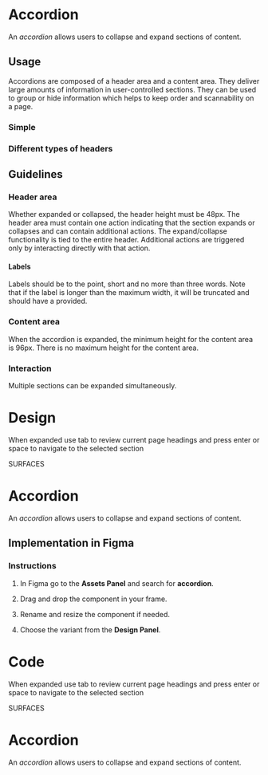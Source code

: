 # Accordion

An _accordion_ allows users to collapse and expand sections of content.

## Usage

Accordions are composed of a header area and a content area. They deliver large amounts of information in user-controlled sections. They can be used to group or hide information which helps to keep order and scannability on a page.

### Simple

### Different types of headers

  

## Guidelines

### Header area

Whether expanded or collapsed, the header height must be 48px. The header area must contain one action indicating that the section expands or collapses and can contain additional actions. The expand/collapse functionality is tied to the entire header. Additional actions are triggered only by interacting directly with that action.

#### Labels

Labels should be to the point, short and no more than three words. Note that if the label is longer than the maximum width, it will be truncated and should have a  provided.

### Content area

When the accordion is expanded, the minimum height for the content area is 96px. There is no maximum height for the content area.

### Interaction

Multiple sections can be expanded simultaneously.



# Design

When expanded use tab to review current page headings and press enter or space to navigate to the selected section

SURFACES

# Accordion

An _accordion_ allows users to collapse and expand sections of content.

## Implementation in Figma

### Instructions

1.  In Figma go to the **Assets Panel** and search for **accordion**.
    
2.  Drag and drop the component in your frame.
    
3.  Rename and resize the component if needed.
    
4.  Choose the variant from the **Design Panel**.



# Code

When expanded use tab to review current page headings and press enter or space to navigate to the selected section

SURFACES

# Accordion

An _accordion_ allows users to collapse and expand sections of content.